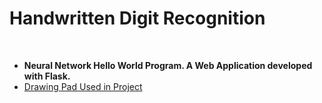 <h1>Handwritten Digit Recognition</h1>
<br>
<ul>
  <li><b>Neural Network Hello World Program. A Web Application developed with Flask.</b></li>
  <li><a href="https://github.com/tarun-bisht/SimpleDrawingPad">Drawing Pad Used in Project</a></li>
</ul>
